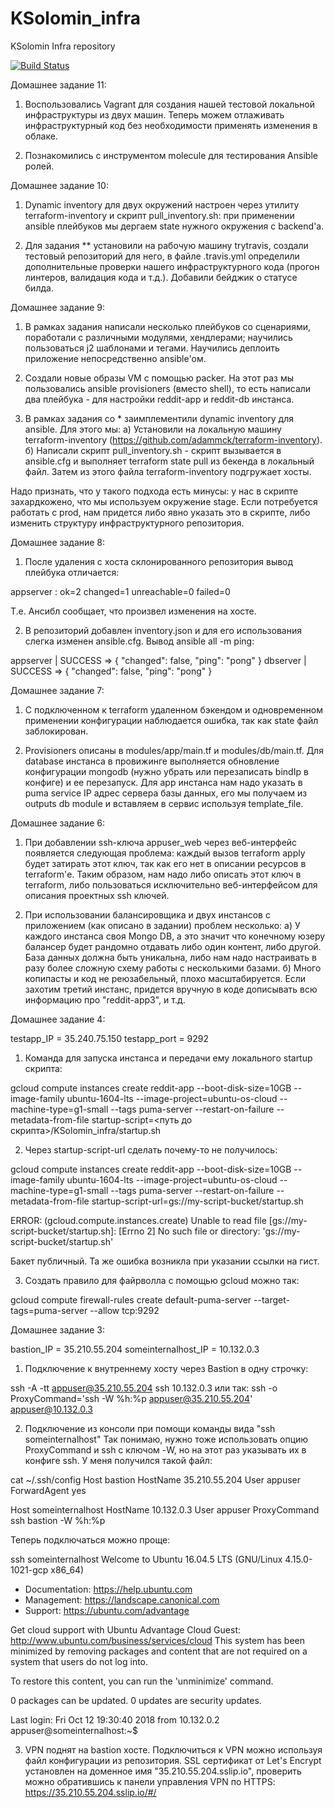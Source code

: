 # KSolomin_infra
KSolomin Infra repository

[![Build Status](https://travis-ci.com/Otus-DevOps-2018-09/KSolomin_infra.svg?branch=ansible-3)](https://travis-ci.com/Otus-DevOps-2018-09/KSolomin_infra)

Домашнее задание 11:

1. Воспользовались Vagrant для создания нашей тестовой локальной инфраструктуры из двух машин. Теперь можем отлаживать инфраструктурный код без необходимости применять изменения в облаке. 

2. Познакомились с инструментом molecule для тестирования Ansible ролей.

Домашнее задание 10:

1. Dynamic inventory для двух окружений настроен через утилиту terraform-inventory и скрипт pull_inventory.sh: при применении ansible плейбуков мы дергаем state нужного окружения с backend'a.

2. Для задания ** установили на рабочую машину trytravis, создали тестовый репозиторий для него, в файле .travis.yml определили дополнительные проверки нашего инфраструктурного кода (прогон линтеров, валидация кода и т.д.). Добавили бейджик о статусе билда.

Домашнее задание 9:

1. В рамках задания написали несколько плейбуков со сценариями, поработали с различными модулями, хендлерами; научились пользоваться j2 шаблонами и тегами. Научились деплоить приложение непосредственно ansible'ом.

2. Создали новые образы VM с помощью packer. На этот раз мы пользовались ansible provisioners (вместо shell), то есть написали два плейбука - для настройки reddit-app и reddit-db инстанса.

3. В рамках задания со * заимплементили dynamic inventory для ansible. Для этого мы: 
  a) Установили на локальную машину terraform-inventory (https://github.com/adammck/terraform-inventory).
  б) Написали скрипт pull_inventory.sh - скрипт вызывается в ansible.cfg и выполняет terraform state pull из бекенда в локальный файл. Затем из этого файла terraform-inventory подгружает хосты.

  Надо признать, что у такого подхода есть минусы: у нас в скрипте захардкожено, что мы используем окружение stage. Если потребуется работать с prod, нам придется либо явно указать это в скрипте, либо изменить структуру инфраструктурного репозитория.

Домашнее задание 8:

1. После удаления с хоста склонированного репозитория вывод плейбука отличается:

appserver                  : ok=2    changed=1    unreachable=0    failed=0

Т.е. Ансибл сообщает, что произвел изменения на хосте.

2. В репозиторий добавлен inventory.json и для его использования слегка изменен ansible.cfg. Вывод ansible all -m ping:

appserver | SUCCESS => {
    "changed": false,
    "ping": "pong"
}
dbserver | SUCCESS => {
    "changed": false,
    "ping": "pong"
}

Домашнее задание 7:

1. С подключенном к terraform удаленном бэкендом и одновременном применении конфигурации наблюдается ошибка, так как state файл заблокирован.

2. Provisioners описаны в modules/app/main.tf и modules/db/main.tf. Для database инстанса в провижинге выполняется обновление конфигурации mongodb (нужно убрать или перезаписать bindIp в конфиге) и ее перезапуск. Для app инстанса нам надо указать в puma service IP адрес сервера базы данных, его мы получаем из outputs db module и вставляем в сервис используя template_file.

Домашнее задание 6:

1. При добавлении ssh-ключа appuser_web через веб-интерфейс появляется следующая проблема: каждый вызов terraform apply будет затирать этот ключ, так как его нет в описании ресурсов в terraform'е. Таким образом, нам надо либо описать этот ключ в terraform, либо пользоваться исключительно веб-интерфейсом для описания проектных ssh ключей.

2. При использовании балансировщика и двух инстансов с приложением (как описано в задании) проблем несколько:
a) У каждого инстанса своя Mongo DB, а это значит что конечному юзеру балансер будет рандомно отдавать либо один контент, либо другой. База данных должна быть уникальна, либо нам надо настраивать в разу более сложную схему работы с несколькими базами.
б) Много копипасты и код не реюзабельный, плохо масштабируется. Если захотим третий инстанс, придется вручную в коде дописывать всю информацию про "reddit-app3", и т.д.

Домашнее задание 4:

testapp_IP = 35.240.75.150
testapp_port = 9292

1. Команда для запуска инстанса и передачи ему локального startup скрипта:

gcloud compute instances create reddit-app --boot-disk-size=10GB --image-family ubuntu-1604-lts --image-project=ubuntu-os-cloud --machine-type=g1-small --tags puma-server --restart-on-failure --metadata-from-file startup-script=<путь до скрипта>/KSolomin_infra/startup.sh

2. Через startup-script-url сделать почему-то не получилось:

gcloud compute instances create reddit-app --boot-disk-size=10GB --image-family ubuntu-1604-lts --image-project=ubuntu-os-cloud --machine-type=g1-small --tags puma-server --restart-on-failure --metadata-from-file startup-script-url=gs://my-script-bucket/startup.sh

ERROR: (gcloud.compute.instances.create) Unable to read file [gs://my-script-bucket/startup.sh]: [Errno 2] No such file or directory: 'gs://my-script-bucket/startup.sh'

Бакет публичный. Та же ошибка возникла при указании ссылки на гист.

3. Создать правило для файрволла с помощью gcloud можно так:

gcloud compute firewall-rules create default-puma-server --target-tags=puma-server --allow tcp:9292 

Домашнее задание 3:

bastion_IP = 35.210.55.204
someinternalhost_IP = 10.132.0.3

1. Подключение к внутреннему хосту через Bastion в одну строчку:

ssh -A -tt appuser@35.210.55.204 ssh 10.132.0.3
или так:
ssh -o ProxyCommand='ssh -W %h:%p appuser@35.210.55.204' appuser@10.132.0.3

2. Подключение из консоли при помощи команды вида "ssh someinternalhost"
Так понимаю, нужно тоже использовать опцию ProxyCommand и ssh с ключом -W, но на этот раз указывать их в конфиге ssh. У меня получился такой файл:

cat ~/.ssh/config 
Host bastion
  HostName 35.210.55.204 
  User appuser
  ForwardAgent yes

Host someinternalhost
  HostName 10.132.0.3
  User appuser
  ProxyCommand ssh bastion -W %h:%p

Теперь подключаться можно проще:

ssh someinternalhost
Welcome to Ubuntu 16.04.5 LTS (GNU/Linux 4.15.0-1021-gcp x86_64)

 * Documentation:  https://help.ubuntu.com
 * Management:     https://landscape.canonical.com
 * Support:        https://ubuntu.com/advantage

Get cloud support with Ubuntu Advantage Cloud Guest:
http://www.ubuntu.com/business/services/cloud
This system has been minimized by removing packages and content that are
not required on a system that users do not log into.

To restore this content, you can run the 'unminimize' command.

0 packages can be updated.
0 updates are security updates.

Last login: Fri Oct 12 19:30:40 2018 from 10.132.0.2
appuser@someinternalhost:~$

3. VPN поднят на bastion хосте. Подключиться к VPN можно используя файл конфигурации из репозитория. SSL сертификат от Let's Encrypt установлен на доменное имя "35.210.55.204.sslip.io", проверить можно обратившись к панели управления VPN по HTTPS:
https://35.210.55.204.sslip.io/#/

